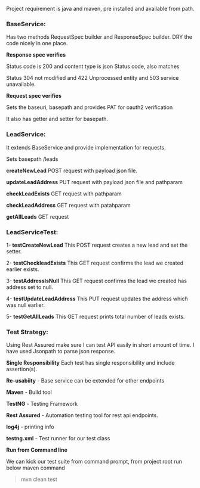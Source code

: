 Project requirement is java and maven, pre installed and available from path.

### **BaseService:**

Has two methods RequestSpec builder and ResponseSpec builder. DRY the code nicely in one place.

**Response spec verifies**

Status code is 200 and content type is json Status code, also matches

Status 304 not modified and 422 Unprocessed entity and 503 service unavailable.

**Request spec verifies**

Sets the baseuri, basepath and provides PAT for oauth2 verification

It also has getter and setter for basepath.

### **LeadService:**

It extends BaseService and provide implementation for requests.

Sets basepath /leads

**createNewLead** POST request with payload json file.

**updateLeadAddress** PUT request with payload json file and pathparam

**checkLeadExists** GET request with pathparam

**checkLeadAddress** GET request with patahparam

**getAllLeads** GET request

### **LeadServiceTest:**

1- **testCreateNewLead** This POST request creates a new lead and set the setter.

2- **testCheckleadExists** This GET request confirms the lead we created earlier exists.

3- **testAddressIsNull** This GET request confirms the lead we created has address set to null.

4- **testUpdateLeadAddress** This PUT request updates the address which was null earlier.

5- **testGetAllLeads** This GET request prints total number of leads exists.

### Test Strategy:

Using Rest Assured make sure I can test API easily in short amount of time.
I have used Jsonpath to parse json response.

**Single Responsibility** Each test has single responsibility and include assertion(s).

**Re-usabiity** - Base service can be extended for other endpoints

**Maven** - Build tool

**TestNG** - Testing Framework 

**Rest Assured** - Automation testing tool for rest api endpoints. 

**log4j** - printing info

**testng.xml** - Test runner for our test class

**Run from Command line**

We can kick our test suite from command prompt, from project root run below maven command 

>mvn clean test
